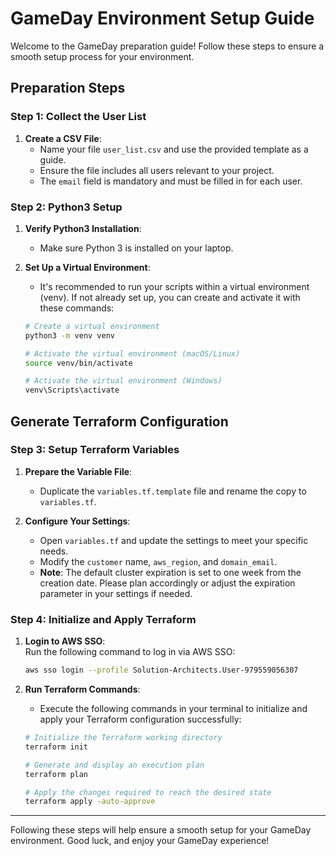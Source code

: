# GameDay Environment Setup Guide

Welcome to the GameDay preparation guide! Follow these steps to ensure a smooth setup process for your environment.

## Preparation Steps

### Step 1: Collect the User List

1. **Create a CSV File**: 
   - Name your file `user_list.csv` and use the provided template as a guide.
   - Ensure the file includes all users relevant to your project.
   - The `email` field is mandatory and must be filled in for each user.

### Step 2: Python3 Setup

1. **Verify Python3 Installation**:
   - Make sure Python 3 is installed on your laptop.
   
2. **Set Up a Virtual Environment**:
   - It's recommended to run your scripts within a virtual environment (venv). If not already set up, you can create and activate it with these commands:

   ```bash
   # Create a virtual environment
   python3 -m venv venv

   # Activate the virtual environment (macOS/Linux)
   source venv/bin/activate

   # Activate the virtual environment (Windows)
   venv\Scripts\activate
   ```

## Generate Terraform Configuration

### Step 3: Setup Terraform Variables

1. **Prepare the Variable File**:
   - Duplicate the `variables.tf.template` file and rename the copy to `variables.tf`.

2. **Configure Your Settings**:
   - Open `variables.tf` and update the settings to meet your specific needs.
   - Modify the `customer` name, `aws_region`, and `domain_email`.
   - **Note**: The default cluster expiration is set to one week from the creation date. Please plan accordingly or adjust the expiration parameter in your settings if needed.  

### Step 4: Initialize and Apply Terraform

1. **Login to AWS SSO**:  
   Run the following command to log in via AWS SSO:  
   ```bash
   aws sso login --profile Solution-Architects.User-979559056307
   ```

2. **Run Terraform Commands**:
   - Execute the following commands in your terminal to initialize and apply your Terraform configuration successfully:

   ```bash
   # Initialize the Terraform working directory
   terraform init

   # Generate and display an execution plan
   terraform plan

   # Apply the changes required to reach the desired state
   terraform apply -auto-approve
   ```

---

Following these steps will help ensure a smooth setup for your GameDay environment. Good luck, and enjoy your GameDay experience!
